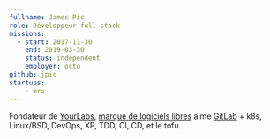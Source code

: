 ```yaml
---
fullname: James Pic
role: Développeur full-stack
missions:
  - start: 2017-11-30
    end: 2019-03-30
    status: independent
    employer: octo
github: jpic
startups:
    - mrs
---
```


Fondateur de [YourLabs](https://yourlabs.biz), [marque de logiciels libres](https://github.com/yourlabs) aime [GitLab](https://yourlabs.io) + k8s, Linux/BSD, DevOps, XP, TDD, CI, CD, et le tofu.
